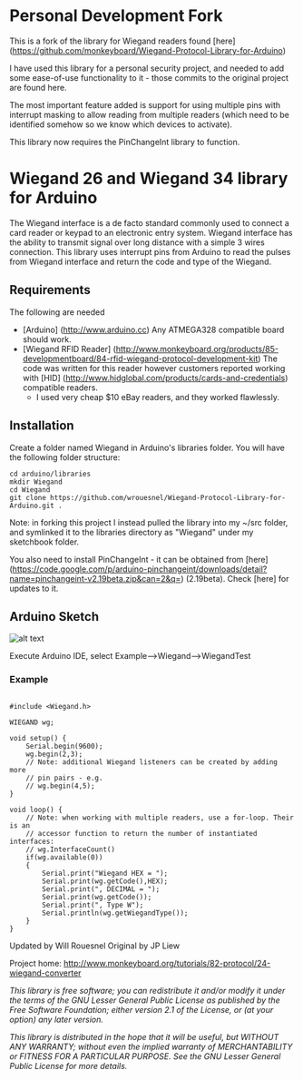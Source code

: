 # Personal Development Fork
This is a fork of the library for Wiegand readers found [here] (https://github.com/monkeyboard/Wiegand-Protocol-Library-for-Arduino)

I have used this library for a personal security project, and needed to add some ease-of-use functionality to it - those commits to the original project are found here.

The most important feature added is support for using multiple pins with interrupt masking to allow reading from multiple readers (which need to be identified somehow so we know which devices to activate).

This library now requires the PinChangeInt library to function.

# Wiegand 26 and Wiegand 34 library for Arduino

The Wiegand interface is a de facto standard commonly used to connect a card reader or keypad to an electronic entry system. Wiegand interface has the ability to transmit signal over long distance with a simple 3 wires connection. This library uses interrupt pins from Arduino to read the pulses from Wiegand interface and return the code and type of the Wiegand.

## Requirements

The following are needed 

* [Arduino] (http://www.arduino.cc) Any ATMEGA328 compatible board should work.
* [Wiegand RFID Reader] (http://www.monkeyboard.org/products/85-developmentboard/84-rfid-wiegand-protocol-development-kit) The code was written for this reader however customers reported working with [HID] (http://www.hidglobal.com/products/cards-and-credentials) compatible readers.
	* I used very cheap $10 eBay readers, and they worked flawlessly.

## Installation 

Create a folder named Wiegand in Arduino's libraries folder.  You will have the following folder structure:

	cd arduino/libraries
	mkdir Wiegand
	cd Wiegand
	git clone https://github.com/wrouesnel/Wiegand-Protocol-Library-for-Arduino.git .

Note: in forking this project I instead pulled the library into my ~/src folder, and symlinked it to the libraries directory as "Wiegand" under my sketchbook folder.

You also need to install PinChangeInt - it can be obtained from [here] (https://code.google.com/p/arduino-pinchangeint/downloads/detail?name=pinchangeint-v2.19beta.zip&can=2&q=) (2.19beta). Check [here] for updates to it.

## Arduino Sketch

![alt text](http://www.monkeyboard.org/images/tutorials/wiegand/wiegand_arduino.png "RFID Reader to Arduino connection diagram")

Execute Arduino IDE, select Example-->Wiegand-->WiegandTest

### Example
<pre><code>
#include &lt;Wiegand.h&gt;

WIEGAND wg;

void setup() {
	Serial.begin(9600);  
	wg.begin(2,3);
	// Note: additional Wiegand listeners can be created by adding more
	// pin pairs - e.g.
	// wg.begin(4,5);
}

void loop() {
	// Note: when working with multiple readers, use a for-loop. Their is an
	// accessor function to return the number of instantiated interfaces:
	// wg.InterfaceCount()
	if(wg.available(0))
	{
		Serial.print("Wiegand HEX = ");
		Serial.print(wg.getCode(),HEX);
		Serial.print(", DECIMAL = ");
		Serial.print(wg.getCode());
		Serial.print(", Type W");
		Serial.println(wg.getWiegandType());    
	}
}
</code></pre>

Updated by Will Rouesnel
Original by JP Liew

Project home: http://www.monkeyboard.org/tutorials/82-protocol/24-wiegand-converter

*This library is free software; you can redistribute it and/or modify it under the terms of the GNU Lesser General Public License as published by the Free Software Foundation; either version 2.1 of the License, or (at your option) any later version.*

*This library is distributed in the hope that it will be useful, but WITHOUT ANY WARRANTY; without even the implied warranty of MERCHANTABILITY or FITNESS FOR A PARTICULAR PURPOSE.  See the GNU Lesser General Public License for more details.*
